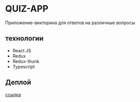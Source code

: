 # QUIZ-APP

Приложение-викторина для ответов на различные вопросы

## технологии

- React JS
- Redux
- Redux-thunk
- Typescript

## Деплой

[ссылка](https://quiz-app-pavel-sol.vercel.app)
